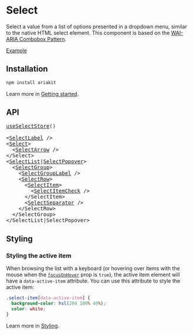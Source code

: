 # Select

<p data-description>
  Select a value from a list of options presented in a dropdown menu, similar to the native HTML select element. This component is based on the <a href="https://www.w3.org/WAI/ARIA/apg/patterns/combobox/">WAI-ARIA Combobox Pattern</a>.
</p>

<a href="../examples/select/index.tsx" data-playground>Example</a>

## Installation

```sh
npm install ariakit
```

Learn more in [Getting started](/guide/getting-started).

## API

<pre data-api>
<a href="/api-reference/select-store">useSelectStore</a>()

&lt;<a href="/api-reference/select-label">SelectLabel</a> /&gt;
&lt;<a href="/api-reference/select">Select</a>&gt;
  &lt;<a href="/api-reference/select-arrow">SelectArrow</a> /&gt;
&lt;/Select&gt;
&lt;<a href="/api-reference/select-list">SelectList</a>|<a href="/api-reference/select-popover">SelectPopover</a>&gt;
  &lt;<a href="/api-reference/select-group">SelectGroup</a>&gt;
    &lt;<a href="/api-reference/select-group-label">SelectGroupLabel</a> /&gt;
    &lt;<a href="/api-reference/select-row">SelectRow</a>&gt;
      &lt;<a href="/api-reference/select-item">SelectItem</a>&gt;
        &lt;<a href="/api-reference/select-item-check">SelectItemCheck</a> /&gt;
      &lt;/SelectItem&gt;
      &lt;<a href="/api-reference/select-separator">SelectSeparator</a> /&gt;
    &lt;/SelectRow&gt;
  &lt;/SelectGroup&gt;
&lt;/SelectList|SelectPopover&gt;
</pre>

## Styling

### Styling the active item

When browsing the list with a keyboard (or hovering over items with the mouse when the [`focusOnHover`](/api-reference/select-item#focusonhover) prop is `true`), the active item element will have a `data-active-item` attribute. You can use this attribute to style the active item:

```css
.select-item[data-active-item] {
  background-color: hsl(204 100% 40%);
  color: white;
}
```

Learn more in [Styling](/guide/styling).
